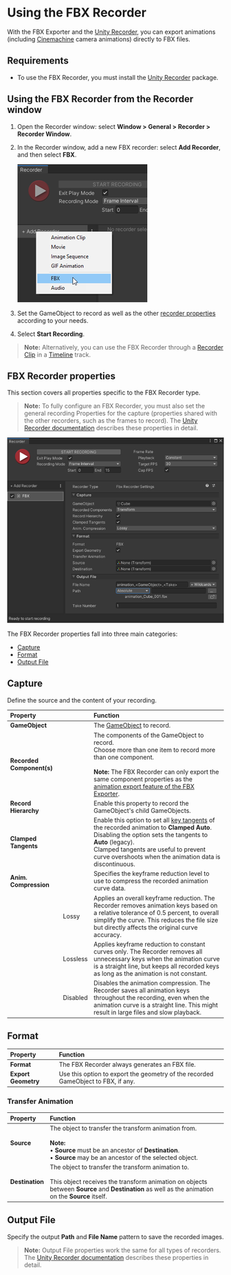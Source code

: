 # Using the FBX Recorder

With the FBX Exporter and the [Unity Recorder](https://docs.unity3d.com/Packages/com.unity.recorder@latest/), you can export animations (including [Cinemachine](https://docs.unity3d.com/Packages/com.unity.cinemachine@latest/) camera animations) directly to FBX files.

## Requirements

* To use the FBX Recorder, you must install the [Unity Recorder](https://docs.unity3d.com/Packages/com.unity.recorder@latest/) package.


## Using the FBX Recorder from the Recorder window

1. Open the Recorder window: select **Window > General > Recorder > Recorder Window**.

2. In the Recorder window, add a new FBX recorder: select **Add Recorder**, and then select **FBX**.

   ![](images/FBXExporter_AddRecorder.png)

3. Set the GameObject to record as well as the other [recorder properties](#fbx-recorder-properties) according to your needs.

4. Select **Start Recording**.

> **Note:** Alternatively, you can use the FBX Recorder through a [Recorder Clip](https://docs.unity3d.com/Packages/com.unity.recorder@latest/RecordingTimelineTrack.md) in a [Timeline](https://docs.unity3d.com/Packages/com.unity.timeline@latest) track.

## FBX Recorder properties

This section covers all properties specific to the FBX Recorder type.

> **Note:** To fully configure an FBX Recorder, you must also set the general recording Properties for the capture (properties shared with the other recorders, such as the frames to record). The [Unity Recorder documentation](https://docs.unity3d.com/Packages/com.unity.recorder@latest/index.html) describes these properties in detail.

![](images/FBXExporter_RecorderSettings.png)

The FBX Recorder properties fall into three main categories:
* [Capture](#capture)
* [Format](#format)
* [Output File](#output-file)

## Capture

Define the source and the content of your recording.

|Property||Function|
|:---|:---|:---|
| **GameObject** ||The [GameObject](https://docs.unity3d.com/Manual/class-GameObject.html) to record.|
| **Recorded Component(s)** ||The components of the GameObject to record.<br />Choose more than one item to record more than one component.<br /><br />**Note:** The FBX Recorder can only export the same component properties as the [animation export feature of the FBX Exporter](exporting.md#animation). |
| **Record Hierarchy** ||Enable this property to record the GameObject's child GameObjects.|
| **Clamped Tangents** || Enable this option to set all [key tangents](https://docs.unity3d.com/Manual/EditingCurves.html) of the recorded animation to **Clamped Auto**. Disabling the option sets the tangents to **Auto** (legacy).<br />Clamped tangents are useful to prevent curve overshoots when the animation data is discontinuous. |
| **Anim. Compression** || Specifies the keyframe reduction level to use to compress the recorded animation curve data. |
| | Lossy | Applies an overall keyframe reduction. The Recorder removes animation keys based on a relative tolerance of 0.5 percent, to overall simplify the curve. This reduces the file size but directly affects the original curve accuracy. |
| | Lossless | Applies keyframe reduction to constant curves only. The Recorder removes all unnecessary keys when the animation curve is a straight line, but keeps all recorded keys as long as the animation is not constant. |
| | Disabled | Disables the animation compression. The Recorder saves all animation keys throughout the recording, even when the animation curve is a straight line. This might result in large files and slow playback. |

## Format

|Property|Function|
|:---|:---|
| **Format** | The FBX Recorder always generates an FBX file. |
| **Export Geometry** | Use this option to export the geometry of the recorded GameObject to FBX, if any. |

### Transfer Animation

|Property|Function|
|:---|:---|
| **Source** | The object to transfer the transform animation from. <br/><br/>**Note:**<br/>• **Source** must be an ancestor of **Destination**.<br/>• **Source** may be an ancestor of the selected object. |
| **Destination** | The object to transfer the transform animation to.<br/><br/>This object receives the transform animation on objects between **Source** and **Destination** as well as the animation on the **Source** itself. |

## Output File

Specify the output **Path** and **File Name** pattern to save the recorded images.

> **Note:** Output File properties work the same for all types of recorders. The [Unity Recorder documentation](https://docs.unity3d.com/Packages/com.unity.recorder@latest/index.html) describes these properties in detail.
